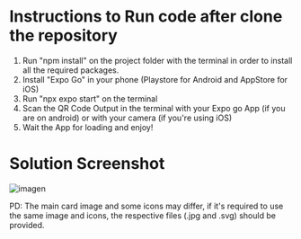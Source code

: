# Instructions to Run code after clone the repository
1. Run "npm install" on the project folder with the terminal in order to install all the required packages.
2. Install "Expo Go" in your phone (Playstore for Android and AppStore for iOS)
3. Run "npx expo start" on the terminal
4. Scan the QR Code Output in the terminal with your Expo go App (if you are on android) or with your camera (if you're using iOS)
5. Wait the App for loading and enjoy!

# Solution Screenshot
![imagen](https://user-images.githubusercontent.com/58583172/195940049-8b910e4b-5822-4dbb-b5d6-7fe78ee166bf.png)

PD: The main card image and some icons may differ, if it's required to use the same image and icons, the respective files (.jpg and .svg) should be provided.
